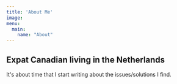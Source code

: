 ```yaml
---
title: 'About Me'
image:
menu:
  main:
    name: "About"
---
```


## Expat Canadian living in the Netherlands

It's about time that I start writing about the issues/solutions I find.